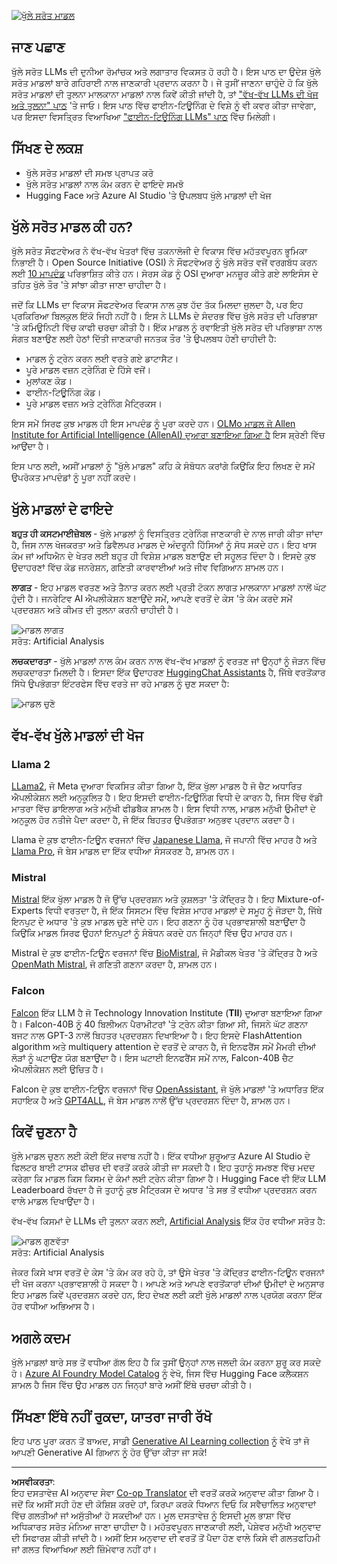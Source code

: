 <!--
CO_OP_TRANSLATOR_METADATA:
{
  "original_hash": "a2a83aac52158c23161046cbd13faa2b",
  "translation_date": "2025-10-17T14:20:33+00:00",
  "source_file": "16-open-source-models/README.md",
  "language_code": "pa"
}
-->
[![ਖੁੱਲੇ ਸਰੋਤ ਮਾਡਲ](../../../translated_images/16-lesson-banner.6b56555e8404fda1716382db4832cecbe616ccd764de381f0af6cfd694d05f74.pa.png)](https://youtu.be/CuICgfuHFSg?si=x8SpFRUsIxM9dohN)

## ਜਾਣ ਪਛਾਣ

ਖੁੱਲੇ ਸਰੋਤ LLMs ਦੀ ਦੁਨੀਆ ਰੋਮਾਂਚਕ ਅਤੇ ਲਗਾਤਾਰ ਵਿਕਸਤ ਹੋ ਰਹੀ ਹੈ। ਇਸ ਪਾਠ ਦਾ ਉਦੇਸ਼ ਖੁੱਲੇ ਸਰੋਤ ਮਾਡਲਾਂ ਬਾਰੇ ਗਹਿਰਾਈ ਨਾਲ ਜਾਣਕਾਰੀ ਪ੍ਰਦਾਨ ਕਰਨਾ ਹੈ। ਜੇ ਤੁਸੀਂ ਜਾਣਨਾ ਚਾਹੁੰਦੇ ਹੋ ਕਿ ਖੁੱਲੇ ਸਰੋਤ ਮਾਡਲਾਂ ਦੀ ਤੁਲਨਾ ਮਾਲਕਾਨਾ ਮਾਡਲਾਂ ਨਾਲ ਕਿਵੇਂ ਕੀਤੀ ਜਾਂਦੀ ਹੈ, ਤਾਂ ["ਵੱਖ-ਵੱਖ LLMs ਦੀ ਖੋਜ ਅਤੇ ਤੁਲਨਾ" ਪਾਠ](../02-exploring-and-comparing-different-llms/README.md?WT.mc_id=academic-105485-koreyst) 'ਤੇ ਜਾਓ। ਇਸ ਪਾਠ ਵਿੱਚ ਫਾਈਨ-ਟਿਊਨਿੰਗ ਦੇ ਵਿਸ਼ੇ ਨੂੰ ਵੀ ਕਵਰ ਕੀਤਾ ਜਾਵੇਗਾ, ਪਰ ਇਸਦਾ ਵਿਸਤ੍ਰਿਤ ਵਿਆਖਿਆ ["ਫਾਈਨ-ਟਿਊਨਿੰਗ LLMs" ਪਾਠ](../18-fine-tuning/README.md?WT.mc_id=academic-105485-koreyst) ਵਿੱਚ ਮਿਲੇਗੀ।

## ਸਿੱਖਣ ਦੇ ਲਕਸ਼

- ਖੁੱਲੇ ਸਰੋਤ ਮਾਡਲਾਂ ਦੀ ਸਮਝ ਪ੍ਰਾਪਤ ਕਰੋ
- ਖੁੱਲੇ ਸਰੋਤ ਮਾਡਲਾਂ ਨਾਲ ਕੰਮ ਕਰਨ ਦੇ ਫਾਇਦੇ ਸਮਝੋ
- Hugging Face ਅਤੇ Azure AI Studio 'ਤੇ ਉਪਲਬਧ ਖੁੱਲੇ ਮਾਡਲਾਂ ਦੀ ਖੋਜ

## ਖੁੱਲੇ ਸਰੋਤ ਮਾਡਲ ਕੀ ਹਨ?

ਖੁੱਲੇ ਸਰੋਤ ਸੌਫਟਵੇਅਰ ਨੇ ਵੱਖ-ਵੱਖ ਖੇਤਰਾਂ ਵਿੱਚ ਤਕਨਾਲੋਜੀ ਦੇ ਵਿਕਾਸ ਵਿੱਚ ਮਹੱਤਵਪੂਰਨ ਭੂਮਿਕਾ ਨਿਭਾਈ ਹੈ। Open Source Initiative (OSI) ਨੇ ਸੌਫਟਵੇਅਰ ਨੂੰ ਖੁੱਲੇ ਸਰੋਤ ਵਜੋਂ ਵਰਗਬੱਧ ਕਰਨ ਲਈ [10 ਮਾਪਦੰਡ](https://web.archive.org/web/20241126001143/https://opensource.org/osd?WT.mc_id=academic-105485-koreyst) ਪਰਿਭਾਸ਼ਿਤ ਕੀਤੇ ਹਨ। ਸੋਰਸ ਕੋਡ ਨੂੰ OSI ਦੁਆਰਾ ਮਨਜ਼ੂਰ ਕੀਤੇ ਗਏ ਲਾਇਸੰਸ ਦੇ ਤਹਿਤ ਖੁੱਲੇ ਤੌਰ 'ਤੇ ਸਾਂਝਾ ਕੀਤਾ ਜਾਣਾ ਚਾਹੀਦਾ ਹੈ।

ਜਦੋਂ ਕਿ LLMs ਦਾ ਵਿਕਾਸ ਸੌਫਟਵੇਅਰ ਵਿਕਾਸ ਨਾਲ ਕੁਝ ਹੱਦ ਤੱਕ ਮਿਲਦਾ ਜੁਲਦਾ ਹੈ, ਪਰ ਇਹ ਪ੍ਰਕਿਰਿਆ ਬਿਲਕੁਲ ਇੱਕੋ ਜਿਹੀ ਨਹੀਂ ਹੈ। ਇਸ ਨੇ LLMs ਦੇ ਸੰਦਰਭ ਵਿੱਚ ਖੁੱਲੇ ਸਰੋਤ ਦੀ ਪਰਿਭਾਸ਼ਾ 'ਤੇ ਕਮਿਊਨਿਟੀ ਵਿੱਚ ਕਾਫੀ ਚਰਚਾ ਕੀਤੀ ਹੈ। ਇੱਕ ਮਾਡਲ ਨੂੰ ਰਵਾਇਤੀ ਖੁੱਲੇ ਸਰੋਤ ਦੀ ਪਰਿਭਾਸ਼ਾ ਨਾਲ ਸੰਗਤ ਬਣਾਉਣ ਲਈ ਹੇਠਾਂ ਦਿੱਤੀ ਜਾਣਕਾਰੀ ਜਨਤਕ ਤੌਰ 'ਤੇ ਉਪਲਬਧ ਹੋਣੀ ਚਾਹੀਦੀ ਹੈ:

- ਮਾਡਲ ਨੂੰ ਟ੍ਰੇਨ ਕਰਨ ਲਈ ਵਰਤੇ ਗਏ ਡਾਟਾਸੈਟ।
- ਪੂਰੇ ਮਾਡਲ ਵਜ਼ਨ ਟ੍ਰੇਨਿੰਗ ਦੇ ਹਿੱਸੇ ਵਜੋਂ।
- ਮੁਲਾਂਕਣ ਕੋਡ।
- ਫਾਈਨ-ਟਿਊਨਿੰਗ ਕੋਡ।
- ਪੂਰੇ ਮਾਡਲ ਵਜ਼ਨ ਅਤੇ ਟ੍ਰੇਨਿੰਗ ਮੈਟ੍ਰਿਕਸ।

ਇਸ ਸਮੇਂ ਸਿਰਫ ਕੁਝ ਮਾਡਲ ਹੀ ਇਸ ਮਾਪਦੰਡ ਨੂੰ ਪੂਰਾ ਕਰਦੇ ਹਨ। [OLMo ਮਾਡਲ ਜੋ Allen Institute for Artificial Intelligence (AllenAI) ਦੁਆਰਾ ਬਣਾਇਆ ਗਿਆ ਹੈ](https://huggingface.co/allenai/OLMo-7B?WT.mc_id=academic-105485-koreyst) ਇਸ ਸ਼੍ਰੇਣੀ ਵਿੱਚ ਆਉਂਦਾ ਹੈ।

ਇਸ ਪਾਠ ਲਈ, ਅਸੀਂ ਮਾਡਲਾਂ ਨੂੰ "ਖੁੱਲੇ ਮਾਡਲ" ਕਹਿ ਕੇ ਸੰਬੋਧਨ ਕਰਾਂਗੇ ਕਿਉਂਕਿ ਇਹ ਲਿਖਣ ਦੇ ਸਮੇਂ ਉਪਰੋਕਤ ਮਾਪਦੰਡਾਂ ਨੂੰ ਪੂਰਾ ਨਹੀਂ ਕਰਦੇ।

## ਖੁੱਲੇ ਮਾਡਲਾਂ ਦੇ ਫਾਇਦੇ

**ਬਹੁਤ ਹੀ ਕਸਟਮਾਈਜ਼ੇਬਲ** - ਖੁੱਲੇ ਮਾਡਲਾਂ ਨੂੰ ਵਿਸਤ੍ਰਿਤ ਟ੍ਰੇਨਿੰਗ ਜਾਣਕਾਰੀ ਦੇ ਨਾਲ ਜਾਰੀ ਕੀਤਾ ਜਾਂਦਾ ਹੈ, ਜਿਸ ਨਾਲ ਖੋਜਕਰਤਾ ਅਤੇ ਡਿਵੈਲਪਰ ਮਾਡਲ ਦੇ ਅੰਦਰੂਨੀ ਹਿੱਸਿਆਂ ਨੂੰ ਸੋਧ ਸਕਦੇ ਹਨ। ਇਹ ਖਾਸ ਕੰਮ ਜਾਂ ਅਧਿਐਨ ਦੇ ਖੇਤਰ ਲਈ ਬਹੁਤ ਹੀ ਵਿਸ਼ੇਸ਼ ਮਾਡਲ ਬਣਾਉਣ ਦੀ ਸਹੂਲਤ ਦਿੰਦਾ ਹੈ। ਇਸਦੇ ਕੁਝ ਉਦਾਹਰਣਾਂ ਵਿੱਚ ਕੋਡ ਜਨਰੇਸ਼ਨ, ਗਣਿਤੀ ਕਾਰਵਾਈਆਂ ਅਤੇ ਜੀਵ ਵਿਗਿਆਨ ਸ਼ਾਮਲ ਹਨ।

**ਲਾਗਤ** - ਇਹ ਮਾਡਲ ਵਰਤਣ ਅਤੇ ਤੈਨਾਤ ਕਰਨ ਲਈ ਪ੍ਰਤੀ ਟੋਕਨ ਲਾਗਤ ਮਾਲਕਾਨਾ ਮਾਡਲਾਂ ਨਾਲੋਂ ਘੱਟ ਹੁੰਦੀ ਹੈ। ਜਨਰੇਟਿਵ AI ਐਪਲੀਕੇਸ਼ਨ ਬਣਾਉਂਦੇ ਸਮੇਂ, ਆਪਣੇ ਵਰਤੋਂ ਦੇ ਕੇਸ 'ਤੇ ਕੰਮ ਕਰਦੇ ਸਮੇਂ ਪ੍ਰਦਰਸ਼ਨ ਅਤੇ ਕੀਮਤ ਦੀ ਤੁਲਨਾ ਕਰਨੀ ਚਾਹੀਦੀ ਹੈ।

![ਮਾਡਲ ਲਾਗਤ](../../../translated_images/model-price.3f5a3e4d32ae00b465325159e1f4ebe7b5861e95117518c6bfc37fe842950687.pa.png)  
ਸਰੋਤ: Artificial Analysis

**ਲਚਕਦਾਰਤਾ** - ਖੁੱਲੇ ਮਾਡਲਾਂ ਨਾਲ ਕੰਮ ਕਰਨ ਨਾਲ ਵੱਖ-ਵੱਖ ਮਾਡਲਾਂ ਨੂੰ ਵਰਤਣ ਜਾਂ ਉਨ੍ਹਾਂ ਨੂੰ ਜੋੜਨ ਵਿੱਚ ਲਚਕਦਾਰਤਾ ਮਿਲਦੀ ਹੈ। ਇਸਦਾ ਇੱਕ ਉਦਾਹਰਣ [HuggingChat Assistants](https://huggingface.co/chat?WT.mc_id=academic-105485-koreyst) ਹੈ, ਜਿੱਥੇ ਵਰਤੋਂਕਾਰ ਸਿੱਧੇ ਉਪਭੋਗਤਾ ਇੰਟਰਫੇਸ ਵਿੱਚ ਵਰਤੇ ਜਾ ਰਹੇ ਮਾਡਲ ਨੂੰ ਚੁਣ ਸਕਦਾ ਹੈ:

![ਮਾਡਲ ਚੁਣੋ](../../../translated_images/choose-model.f095d15bbac922141591fd4fac586dc8d25e69b42abf305d441b84c238e293f2.pa.png)

## ਵੱਖ-ਵੱਖ ਖੁੱਲੇ ਮਾਡਲਾਂ ਦੀ ਖੋਜ

### Llama 2

[LLama2](https://huggingface.co/meta-llama?WT.mc_id=academic-105485-koreyst), ਜੋ Meta ਦੁਆਰਾ ਵਿਕਸਿਤ ਕੀਤਾ ਗਿਆ ਹੈ, ਇੱਕ ਖੁੱਲਾ ਮਾਡਲ ਹੈ ਜੋ ਚੈਟ ਅਧਾਰਿਤ ਐਪਲੀਕੇਸ਼ਨ ਲਈ ਅਨੁਕੂਲਿਤ ਹੈ। ਇਹ ਇਸਦੀ ਫਾਈਨ-ਟਿਊਨਿੰਗ ਵਿਧੀ ਦੇ ਕਾਰਨ ਹੈ, ਜਿਸ ਵਿੱਚ ਵੱਡੀ ਮਾਤਰਾ ਵਿੱਚ ਡਾਇਲਾਗ ਅਤੇ ਮਨੁੱਖੀ ਫੀਡਬੈਕ ਸ਼ਾਮਲ ਹੈ। ਇਸ ਵਿਧੀ ਨਾਲ, ਮਾਡਲ ਮਨੁੱਖੀ ਉਮੀਦਾਂ ਦੇ ਅਨੁਕੂਲ ਹੋਰ ਨਤੀਜੇ ਪੈਦਾ ਕਰਦਾ ਹੈ, ਜੋ ਇੱਕ ਬਿਹਤਰ ਉਪਭੋਗਤਾ ਅਨੁਭਵ ਪ੍ਰਦਾਨ ਕਰਦਾ ਹੈ।

Llama ਦੇ ਕੁਝ ਫਾਈਨ-ਟਿਊਨ ਵਰਜਨਾਂ ਵਿੱਚ [Japanese Llama](https://huggingface.co/elyza/ELYZA-japanese-Llama-2-7b?WT.mc_id=academic-105485-koreyst), ਜੋ ਜਪਾਨੀ ਵਿੱਚ ਮਾਹਰ ਹੈ ਅਤੇ [Llama Pro](https://huggingface.co/TencentARC/LLaMA-Pro-8B?WT.mc_id=academic-105485-koreyst), ਜੋ ਬੇਸ ਮਾਡਲ ਦਾ ਇੱਕ ਵਧੀਆ ਸੰਸਕਰਣ ਹੈ, ਸ਼ਾਮਲ ਹਨ।

### Mistral

[Mistral](https://huggingface.co/mistralai?WT.mc_id=academic-105485-koreyst) ਇੱਕ ਖੁੱਲਾ ਮਾਡਲ ਹੈ ਜੋ ਉੱਚ ਪ੍ਰਦਰਸ਼ਨ ਅਤੇ ਕੁਸ਼ਲਤਾ 'ਤੇ ਕੇਂਦ੍ਰਿਤ ਹੈ। ਇਹ Mixture-of-Experts ਵਿਧੀ ਵਰਤਦਾ ਹੈ, ਜੋ ਇੱਕ ਸਿਸਟਮ ਵਿੱਚ ਵਿਸ਼ੇਸ਼ ਮਾਹਰ ਮਾਡਲਾਂ ਦੇ ਸਮੂਹ ਨੂੰ ਜੋੜਦਾ ਹੈ, ਜਿੱਥੇ ਇਨਪੁਟ ਦੇ ਅਧਾਰ 'ਤੇ ਕੁਝ ਮਾਡਲ ਚੁਣੇ ਜਾਂਦੇ ਹਨ। ਇਹ ਗਣਨਾ ਨੂੰ ਹੋਰ ਪ੍ਰਭਾਵਸ਼ਾਲੀ ਬਣਾਉਂਦਾ ਹੈ ਕਿਉਂਕਿ ਮਾਡਲ ਸਿਰਫ ਉਹਨਾਂ ਇਨਪੁਟਾਂ ਨੂੰ ਸੰਬੋਧਨ ਕਰਦੇ ਹਨ ਜਿਨ੍ਹਾਂ ਵਿੱਚ ਉਹ ਮਾਹਰ ਹਨ।

Mistral ਦੇ ਕੁਝ ਫਾਈਨ-ਟਿਊਨ ਵਰਜਨਾਂ ਵਿੱਚ [BioMistral](https://huggingface.co/BioMistral/BioMistral-7B?text=Mon+nom+est+Thomas+et+mon+principal?WT.mc_id=academic-105485-koreyst), ਜੋ ਮੈਡੀਕਲ ਖੇਤਰ 'ਤੇ ਕੇਂਦ੍ਰਿਤ ਹੈ ਅਤੇ [OpenMath Mistral](https://huggingface.co/nvidia/OpenMath-Mistral-7B-v0.1-hf?WT.mc_id=academic-105485-koreyst), ਜੋ ਗਣਿਤੀ ਗਣਨਾ ਕਰਦਾ ਹੈ, ਸ਼ਾਮਲ ਹਨ।

### Falcon

[Falcon](https://huggingface.co/tiiuae?WT.mc_id=academic-105485-koreyst) ਇੱਕ LLM ਹੈ ਜੋ Technology Innovation Institute (**TII**) ਦੁਆਰਾ ਬਣਾਇਆ ਗਿਆ ਹੈ। Falcon-40B ਨੂੰ 40 ਬਿਲੀਅਨ ਪੈਰਾਮੀਟਰਾਂ 'ਤੇ ਟ੍ਰੇਨ ਕੀਤਾ ਗਿਆ ਸੀ, ਜਿਸਨੇ ਘੱਟ ਗਣਨਾ ਬਜਟ ਨਾਲ GPT-3 ਨਾਲੋਂ ਬਿਹਤਰ ਪ੍ਰਦਰਸ਼ਨ ਦਿਖਾਇਆ ਹੈ। ਇਹ ਇਸਦੇ FlashAttention algorithm ਅਤੇ multiquery attention ਦੇ ਵਰਤੋਂ ਦੇ ਕਾਰਨ ਹੈ, ਜੋ ਇਨਫਰੈਂਸ ਸਮੇਂ ਮੈਮਰੀ ਦੀਆਂ ਲੋੜਾਂ ਨੂੰ ਘਟਾਉਣ ਯੋਗ ਬਣਾਉਂਦਾ ਹੈ। ਇਸ ਘਟਾਈ ਇਨਫਰੈਂਸ ਸਮੇਂ ਨਾਲ, Falcon-40B ਚੈਟ ਐਪਲੀਕੇਸ਼ਨ ਲਈ ਉਚਿਤ ਹੈ।

Falcon ਦੇ ਕੁਝ ਫਾਈਨ-ਟਿਊਨ ਵਰਜਨਾਂ ਵਿੱਚ [OpenAssistant](https://huggingface.co/OpenAssistant/falcon-40b-sft-top1-560?WT.mc_id=academic-105485-koreyst), ਜੋ ਖੁੱਲੇ ਮਾਡਲਾਂ 'ਤੇ ਅਧਾਰਿਤ ਇੱਕ ਸਹਾਇਕ ਹੈ ਅਤੇ [GPT4ALL](https://huggingface.co/nomic-ai/gpt4all-falcon?WT.mc_id=academic-105485-koreyst), ਜੋ ਬੇਸ ਮਾਡਲ ਨਾਲੋਂ ਉੱਚ ਪ੍ਰਦਰਸ਼ਨ ਦਿੰਦਾ ਹੈ, ਸ਼ਾਮਲ ਹਨ।

## ਕਿਵੇਂ ਚੁਣਨਾ ਹੈ

ਖੁੱਲੇ ਮਾਡਲ ਚੁਣਨ ਲਈ ਕੋਈ ਇੱਕ ਜਵਾਬ ਨਹੀਂ ਹੈ। ਇੱਕ ਵਧੀਆ ਸ਼ੁਰੂਆਤ Azure AI Studio ਦੇ ਫਿਲਟਰ ਬਾਈ ਟਾਸਕ ਫੀਚਰ ਦੀ ਵਰਤੋਂ ਕਰਕੇ ਕੀਤੀ ਜਾ ਸਕਦੀ ਹੈ। ਇਹ ਤੁਹਾਨੂੰ ਸਮਝਣ ਵਿੱਚ ਮਦਦ ਕਰੇਗਾ ਕਿ ਮਾਡਲ ਕਿਸ ਕਿਸਮ ਦੇ ਕੰਮਾਂ ਲਈ ਟ੍ਰੇਨ ਕੀਤਾ ਗਿਆ ਹੈ। Hugging Face ਵੀ ਇੱਕ LLM Leaderboard ਰੱਖਦਾ ਹੈ ਜੋ ਤੁਹਾਨੂੰ ਕੁਝ ਮੈਟ੍ਰਿਕਸ ਦੇ ਅਧਾਰ 'ਤੇ ਸਭ ਤੋਂ ਵਧੀਆ ਪ੍ਰਦਰਸ਼ਨ ਕਰਨ ਵਾਲੇ ਮਾਡਲ ਦਿਖਾਉਂਦਾ ਹੈ।

ਵੱਖ-ਵੱਖ ਕਿਸਮਾਂ ਦੇ LLMs ਦੀ ਤੁਲਨਾ ਕਰਨ ਲਈ, [Artificial Analysis](https://artificialanalysis.ai/?WT.mc_id=academic-105485-koreyst) ਇੱਕ ਹੋਰ ਵਧੀਆ ਸਰੋਤ ਹੈ:

![ਮਾਡਲ ਗੁਣਵੱਤਾ](../../../translated_images/model-quality.aaae1c22e00f7ee1cd9dc186c611ac6ca6627eabd19e5364dce9e216d25ae8a5.pa.png)  
ਸਰੋਤ: Artificial Analysis

ਜੇਕਰ ਕਿਸੇ ਖਾਸ ਵਰਤੋਂ ਦੇ ਕੇਸ 'ਤੇ ਕੰਮ ਕਰ ਰਹੇ ਹੋ, ਤਾਂ ਉਸੇ ਖੇਤਰ 'ਤੇ ਕੇਂਦ੍ਰਿਤ ਫਾਈਨ-ਟਿਊਨ ਵਰਜਨਾਂ ਦੀ ਖੋਜ ਕਰਨਾ ਪ੍ਰਭਾਵਸ਼ਾਲੀ ਹੋ ਸਕਦਾ ਹੈ। ਆਪਣੇ ਅਤੇ ਆਪਣੇ ਵਰਤੋਂਕਾਰਾਂ ਦੀਆਂ ਉਮੀਦਾਂ ਦੇ ਅਨੁਸਾਰ ਇਹ ਮਾਡਲ ਕਿਵੇਂ ਪ੍ਰਦਰਸ਼ਨ ਕਰਦੇ ਹਨ, ਇਹ ਦੇਖਣ ਲਈ ਕਈ ਖੁੱਲੇ ਮਾਡਲਾਂ ਨਾਲ ਪ੍ਰਯੋਗ ਕਰਨਾ ਇੱਕ ਹੋਰ ਵਧੀਆ ਅਭਿਆਸ ਹੈ।

## ਅਗਲੇ ਕਦਮ

ਖੁੱਲੇ ਮਾਡਲਾਂ ਬਾਰੇ ਸਭ ਤੋਂ ਵਧੀਆ ਗੱਲ ਇਹ ਹੈ ਕਿ ਤੁਸੀਂ ਉਨ੍ਹਾਂ ਨਾਲ ਜਲਦੀ ਕੰਮ ਕਰਨਾ ਸ਼ੁਰੂ ਕਰ ਸਕਦੇ ਹੋ। [Azure AI Foundry Model Catalog](https://ai.azure.com?WT.mc_id=academic-105485-koreyst) ਨੂੰ ਵੇਖੋ, ਜਿਸ ਵਿੱਚ Hugging Face ਕਲੈਕਸ਼ਨ ਸ਼ਾਮਲ ਹੈ ਜਿਸ ਵਿੱਚ ਉਹ ਮਾਡਲ ਹਨ ਜਿਨ੍ਹਾਂ ਬਾਰੇ ਅਸੀਂ ਇੱਥੇ ਚਰਚਾ ਕੀਤੀ ਹੈ।

## ਸਿੱਖਣਾ ਇੱਥੇ ਨਹੀਂ ਰੁਕਦਾ, ਯਾਤਰਾ ਜਾਰੀ ਰੱਖੋ

ਇਹ ਪਾਠ ਪੂਰਾ ਕਰਨ ਤੋਂ ਬਾਅਦ, ਸਾਡੀ [Generative AI Learning collection](https://aka.ms/genai-collection?WT.mc_id=academic-105485-koreyst) ਨੂੰ ਵੇਖੋ ਤਾਂ ਜੋ ਆਪਣੀ Generative AI ਗਿਆਨ ਨੂੰ ਹੋਰ ਉੱਚਾ ਕੀਤਾ ਜਾ ਸਕੇ!

---

**ਅਸਵੀਕਰਤਾ**:  
ਇਹ ਦਸਤਾਵੇਜ਼ AI ਅਨੁਵਾਦ ਸੇਵਾ [Co-op Translator](https://github.com/Azure/co-op-translator) ਦੀ ਵਰਤੋਂ ਕਰਕੇ ਅਨੁਵਾਦ ਕੀਤਾ ਗਿਆ ਹੈ। ਜਦੋਂ ਕਿ ਅਸੀਂ ਸਹੀ ਹੋਣ ਦੀ ਕੋਸ਼ਿਸ਼ ਕਰਦੇ ਹਾਂ, ਕਿਰਪਾ ਕਰਕੇ ਧਿਆਨ ਦਿਓ ਕਿ ਸਵੈਚਾਲਿਤ ਅਨੁਵਾਦਾਂ ਵਿੱਚ ਗਲਤੀਆਂ ਜਾਂ ਅਸੁੱਤੀਆਂ ਹੋ ਸਕਦੀਆਂ ਹਨ। ਮੂਲ ਦਸਤਾਵੇਜ਼ ਨੂੰ ਇਸਦੀ ਮੂਲ ਭਾਸ਼ਾ ਵਿੱਚ ਅਧਿਕਾਰਤ ਸਰੋਤ ਮੰਨਿਆ ਜਾਣਾ ਚਾਹੀਦਾ ਹੈ। ਮਹੱਤਵਪੂਰਨ ਜਾਣਕਾਰੀ ਲਈ, ਪੇਸ਼ੇਵਰ ਮਨੁੱਖੀ ਅਨੁਵਾਦ ਦੀ ਸਿਫਾਰਸ਼ ਕੀਤੀ ਜਾਂਦੀ ਹੈ। ਅਸੀਂ ਇਸ ਅਨੁਵਾਦ ਦੀ ਵਰਤੋਂ ਤੋਂ ਪੈਦਾ ਹੋਣ ਵਾਲੇ ਕਿਸੇ ਵੀ ਗਲਤਫਹਿਮੀ ਜਾਂ ਗਲਤ ਵਿਆਖਿਆ ਲਈ ਜ਼ਿੰਮੇਵਾਰ ਨਹੀਂ ਹਾਂ।